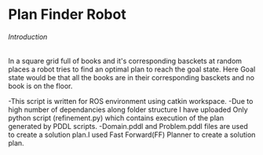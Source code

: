 # Plan Finder Robot

###### Introduction
In a square grid full of books and it's corresponding basckets at random places
a robot tries to find an optimal plan to reach the goal state. Here Goal state would be that 
all the books are in their corresponding basckets and no book is on the floor.

-This script is written for ROS environment using catkin workspace.
-Due to high number of dependancies along folder structure I have uploaded
 Only python script (refinement.py) which contains execution of the plan generated by PDDL scripts.
-Domain.pddl and Problem.pddl files are used to create a solution plan.I used Fast Forward(FF) Planner 
 to create a solution plan.